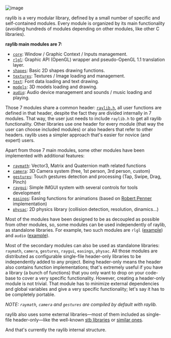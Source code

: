 ![image](https://github.com/raysan5/raylib/blob/master/docs/images/raylib_architecture.png)

raylib is a very modular library, defined by a small number of specific and self-contained modules. Every module is organized by its main functionality (avoiding hundreds of modules depending on other modules, like other C libraries).

**raylib main modules are 7:**
 - [`core`](https://github.com/raysan5/raylib/blob/master/src/core.c): Window / Graphic Context / Inputs management.
 - [`rlgl`](https://github.com/raysan5/raylib/blob/master/src/rlgl.c): Graphic API (OpenGL) wrapper and pseudo-OpenGL 1.1 translation layer.
 - [`shapes`](https://github.com/raysan5/raylib/blob/master/src/shapes.c): Basic 2D shapes drawing functions.
 - [`textures`](https://github.com/raysan5/raylib/blob/master/src/textures.c): Textures / Image loading and management.
 - [`text`](https://github.com/raysan5/raylib/blob/master/src/text.c): Font data loading and text drawing.
 - [`models`](https://github.com/raysan5/raylib/blob/master/src/models.c): 3D models loading and drawing.
 - [`audio`](https://github.com/raysan5/raylib/blob/master/src/audio.c): Audio device management and sounds / music loading and playing.

Those 7 modules share a common header: [`raylib.h`](https://github.com/raysan5/raylib/blob/master/src/raylib.h), all user functions are defined in that header, despite the fact they are divided internally in 7 modules. That way, the user just needs to include `raylib.h` to get all raylib functionality. Other libraries use one header for every module (that way the user can choose included modules) or also headers that refer to other headers. raylib uses a simpler approach that's easier for novice (and expert) users.

Apart from those 7 main modules, some other modules have been implemented with additional features:
 - [`raymath`](https://github.com/raysan5/raylib/blob/develop/src/raymath.h): Vector3, Matrix and Quaternion math related functions
 - [`camera`](https://github.com/raysan5/raylib/blob/develop/src/camera.h): 3D Camera system (free, 1st person, 3rd person, custom)
 - [`gestures`](https://github.com/raysan5/raylib/blob/develop/src/gestures.h): Touch gestures detection and processing (Tap, Swipe, Drag, Pinch)
 - [`raygui`](https://github.com/raysan5/raygui): Simple IMGUI system with several controls for tools development
 - [`easings`](https://github.com/raysan5/raylib/blob/develop/src/easings.h): Easing functions for animations (based on [Robert Penner](http://robertpenner.com/easing/) implementation)
 - [`physac`](https://github.com/victorfisac/Physac): 2D physics library (collision detection, resolution, dinamics...)

Most of the modules have been designed to be as decoupled as possible from other modules, so, some modules can be used independently of raylib, as standalone libraries. For example, two such modules are `rlgl` ([example](https://github.com/raysan5/raylib/blob/develop/examples/others/rlgl_standalone.c)) and `audio` ([example](https://github.com/raysan5/raylib/blob/develop/examples/others/audio_standalone.c)).

Most of the secondary modules can also be used as standalone libraries: `raymath`, `camera`, `gestures`, `raygui`, `easings`, `physac`. All those modules are distributed as configurable single-file header-only libraries to be independently added to any project. Being header-only means the header also contains function implementations; that's extremely useful if you have a library (a bunch of functions) that you only want to drop on your code-base to cover a very specific functionality. However, creating a header-only module is not trivial. That module has to minimize external dependencies and global variables and give a very specific functionality; let's say it has to be completely portable.

*NOTE: `raymath`, `camera` and `gestures` are compiled by default with raylib.*

raylib also uses some external libraries—most of them included as single-file header-only—like the well-known [stb libraries](https://github.com/nothings/stb) or [similar ones](https://github.com/raysan5/raylib/tree/develop/src/external).

And that's currently the raylib internal structure.